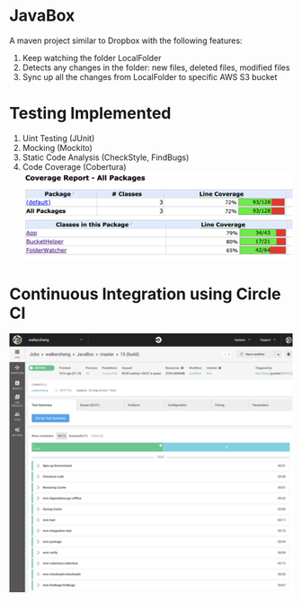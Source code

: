 # JavaBox
A maven project similar to Dropbox with the following features: 
1. Keep watching the folder LocalFolder 
2. Detects any changes in the folder: new files, deleted files, modified files
3. Sync up all the changes from LocalFolder to specific AWS S3 bucket

# Testing Implemented 
1. Uint Testing (JUnit)
2. Mocking (Mockito)
3. Static Code Analysis (CheckStyle, FindBugs)
4. Code Coverage (Cobertura)
![Alt text](/screenshots/code_coverage.png)

# Continuous Integration using Circle CI
![Alt text](/screenshots/circleci.png)
